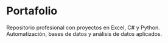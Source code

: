 # Portafolio
Repositorio profesional con proyectos en Excel, C# y Python. Automatización, bases de datos y análisis de datos aplicados.
